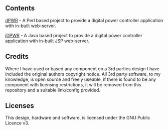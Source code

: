 ## Contents

[dPWR](docs/DPWR_README.md) - A Perl based project to provide a digital power controller application with in-built web-server.

[jDPWR](docs/JDPWR_README.md) - A Java based project to provide a digital power controller application with in-built JSP web-server.



## Credits

Where I have used or based any component on a 3rd parties design I have included the original authors copyright notice. All 3rd party software, to my knowledge, is open source and freely useable, if there is found to be any component with licensing restrictions, it will be removed from this repository and a suitable link/config provided.


## Licenses

This design, hardware and software, is licensed under the GNU Public Licence v3.


